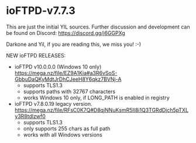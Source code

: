 # ioFTPD-v7.7.3

This are just the initial YIL sources. 
Further discussion and development can be found on Discord:  https://discord.gg/j6GGPXg

Darkone and Yil, if you are reading this, we miss you! :-)

NEW ioFTPD RELEASES:
 * ioFTPD v10.0.0.0 (Windows 10 only) https://mega.nz/file/EZ9A1Kia#a3R6vSoS-GbbuDaQKyMdtJrDhCJeeH8Y6qkz7BVNj-A
      - supports TLS1.3
      - supports paths with 32767 characters
      - works Windows 10 only, if LONG_PATH is enabled in registry
 * ioFTPD v7.8.0.19 legacy version. https://mega.nz/file/RFsC0K7Q#D8qjNNuKsmR5Il8i1Q3TGRdDjch5pTXLy3R8tdlzwf0
      - supports TLS1.3
      - only supports 255 chars as full path 
      - works with all Windows versions
